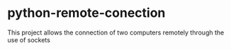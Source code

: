 # python-remote-conection
This project allows the connection of two computers remotely through the use of sockets
